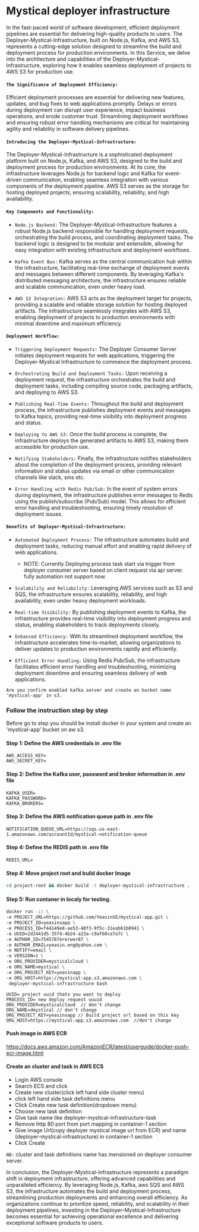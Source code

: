 # Mystical deployer infrastructure

In the fast-paced world of software development, efficient deployment pipelines are essential for delivering high-quality products to users. The Deployer-Mystical-Infrastructure, built on Node.js, Kafka, and AWS S3, represents a cutting-edge solution designed to streamline the build and deployment process for production environments. In this Service, we delve into the architecture and capabilities of the Deployer-Mystical-Infrastructure, exploring how it enables seamless deployment of projects to AWS S3 for production use.

#### `The Significance of Deployment Efficiency:`
Efficient deployment processes are essential for delivering new features, updates, and bug fixes to web applications promptly. Delays or errors during deployment can disrupt user experience, impact business operations, and erode customer trust. Streamlining deployment workflows and ensuring robust error handling mechanisms are critical for maintaining agility and reliability in software delivery pipelines.

#### `Introducing the Deployer-Mystical-Infrastructure:`
The Deployer-Mystical-Infrastructure is a sophisticated deployment platform built on Node.js, Kafka, and AWS S3, designed to the build and deployment process for production environments. At its core, the infrastructure leverages Node.js for backend logic and Kafka for event-driven communication, enabling seamless integration with various components of the deployment pipeline. AWS S3 serves as the storage for hosting deployed projects, ensuring scalability, reliability, and high availability.

#### `Key Components and Functionality:`

  - `Node.js Backend:` The Deployer-Mystical-Infrastructure features a robust Node.js backend responsible for handling 
    deployment requests, orchestrating the build process, and coordinating deployment tasks. The backend logic is designed to 
    be modular and extensible, allowing for easy integration with existing infrastructure and deployment workflows.

 - `Kafka Event Bus:` Kafka serves as the central communication hub within the infrastructure, facilitating real-time exchange 
   of deployment events and messages between different components. By leveraging Kafka's distributed messaging architecture, 
   the infrastructure ensures reliable and scalable communication, even under heavy load.

 - `AWS S3 Integration:` AWS S3 acts as the deployment target for projects, providing a scalable and reliable storage solution 
    for hosting deployed artifacts. The infrastructure seamlessly integrates with AWS S3, enabling deployment of projects to 
    production environments with minimal downtime and maximum efficiency.

#### `Deployment Workflow:`

  -  `Triggering Deployment Requests:` The Deployer Consumer Server initiates deployment requests for web applications, 
      triggering the Deployer-Mystical Infrastructure to commence the deployment process.

  -  `Orchestrating Build and Deployment Tasks:` Upon receiving a deployment request, the infrastructure orchestrates the 
      build and deployment tasks, including compiling source code, packaging artifacts, and deploying to AWS S3.

  - `Publishing Real-Time Events:` Throughout the build and deployment process, the infrastructure publishes deployment 
     events and messages to Kafka topics, providing real-time visibility into deployment progress and status.

  - `Deploying to AWS S3:` Once the build process is complete, the infrastructure deploys the generated artifacts to AWS S3, 
     making them accessible for production use.

  - `Notifying Stakeholders:` Finally, the infrastructure notifies stakeholders about the completion of the deployment 
     process, providing relevant information and status updates via email or other communication channels like slack, sms etc.

  - `Error Handling with Redis Pub/Sub:` In the event of system errors during deployment, the infrastructure publishes error 
     messages to Redis using the publish/subscribe (Pub/Sub) model. This allows for efficient error handling and 
     troubleshooting, ensuring timely resolution of deployment issues.


#### `Benefits of Deployer-Mystical-Infrastructure:`

  - `Automated Deployment Process:` The infrastructure automates build and deployment tasks, reducing manual effort and 
     enabling rapid delivery of web applications.
    
    - NOTE: Currently Deploying process task start via trigger from deployer consumer server based on client request
      via api  server. fully automation not support now.


  - `Scalability and Reliability:` Leveraging AWS services such as S3 and SQS, the infrastructure ensures scalability, 
     reliability, and high availability, even under heavy deployment workloads.
    
  - `Real-time Visibility:` By publishing deployment events to Kafka, the infrastructure provides real-time visibility into 
     deployment progress and status, enabling stakeholders to track deployments closely.
    
  - `Enhanced Efficiency:` With its streamlined deployment workflow, the infrastructure accelerates time-to-market, allowing 
     organizations to deliver updates to production environments rapidly and efficiently.

  - `Efficient Error Handling:` Using Redis Pub/Sub, the infrastructure facilitates efficient error handling and 
     troubleshooting, minimizing deployment downtime and ensuring seamless delivery of web applications.


`Are you confirm enabled kafka server and create an bucket name 'mystical-app' in s3.`


### Follow the instruction step by step
Before go to step you should be install docker in your system and create an 'mystical-app' bucket on aw s3.


#### Step 1: Define the AWS credentials in .env file
```
AWS_ACCESS_KEY=
AWS_SECRET_KEY=
```

#### Step 2: Define the Kafka user, password and broker information in .env file
```
KAFKA_USER=
KAFKA_PASSWORD=
KAFKA_BROKERS=
```

#### Step 3: Define the AWS notification queue path in .env file
```
NOTIFICATION_QUEUE_URL=https://sqs.us-east-1.amazonaws.com/accountId/mystical-notification-queue
```

#### Step 4: Define the REDIS path in .env file
```
REDIS_URL=
```

#### Step 4: Move project root and build docker Image
```sh
cd project-root && docker build -t deployer-mystical-infrastructure .
```

#### Step 5: Run contaner in localy for testing.
```sh
docker run -it \
-e PROJECT_URL=https://github.com/YeasinSE/mystical-app.git \
-e PROJECT_ID=yeasinsapp \
-e PROCESS_ID=f44149e8-ae53-48f3-9f5c-31eab61b0941 \
-e UUID=2d2441d5-35f4-4b24-a23a-c9af60ce7a7c \
-e AUTHOR_ID=7545787ererwer87 \
-e AUTHOR_EMAIL=yeasin.eng@yahoo.com \
-e NOTIFY=email \
-e VERSION=1 \
-e ORG_PROVIDER=mysticalcloud \
-e ORG_NAME=mystical \
-e ORG_PROJECT_KEY=yeasinapp \
-e ORG_HOST=https://mystical-app.s3.amazonaws.com \
 deployer-mystical-infrastructure bash
```

```
UUID= project uuid thats you want to deploy
PROCESS_ID= new deploy request uuuid
ORG_PROVIDER=mysticalcloud  // don't change
ORG_NAME=dmystical // don't change
ORG_PROJECT_KEY=yeasinsapp // Build project url based on this key
ORG_HOST=https://mystical-app.s3.amazonaws.com  //don't change
```

#### Push image in AWS ECR
https://docs.aws.amazon.com/AmazonECR/latest/userguide/docker-push-ecr-image.html

#### Create an cluster and task in AWS ECS
- Login AWS console
- Search ECS and click
- Create new cluster(click left hand side cluster menu)
- click left hand side task definitions menu
- Click Create new task definition(dropdown menu)
- Choose new task definition
- Give task name like deployer-mystical-infrastructure-task
- Remove http 80 port from port mapping in container-1 section
- Give image Url(copy deployer mystical image url from ECR) and name    (deployer-mystical-infrastructure) in container-1 section
- Click Create

`NB:` cluster and task definitions name has mensioned on deployer consumer server.


In conclusion, the Deployer-Mystical-Infrastructure represents a paradigm shift in deployment infrastructure, offering advanced capabilities and unparalleled efficiency. By leveraging Node.js, Kafka, aws SQS and AWS S3, the infrastructure automates the build and deployment process, streamlining production deployments and enhancing overall efficiency. As organizations continue to prioritize speed, reliability, and scalability in their deployment pipelines, investing in the Deployer-Mystical-Infrastructure becomes essential for achieving operational excellence and delivering exceptional software products to users.
